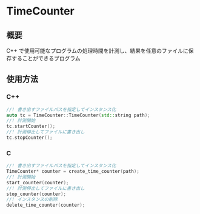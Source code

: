 # TimeCounter
## 概要
C++ で使用可能なプログラムの処理時間を計測し、結果を任意のファイルに保存することができるプログラム

## 使用方法
### C++
``` C++
//! 書き出すファイルパスを指定してインスタンス化
auto tc = TimeCounter::TimeCounter(std::string path);
//! 計測開始
tc.startCounter();
//! 計測停止してファイルに書き出し
tc.stopCounter();
```

### C
``` C
//! 書き出すファイルパスを指定してインスタンス化
TimeCounter* counter = create_time_counter(path);
//! 計測開始
start_counter(counter);
//! 計測停止してファイルに書き出し
stop_counter(counter);
//! インスタンスの削除
delete_time_counter(counter);
```

